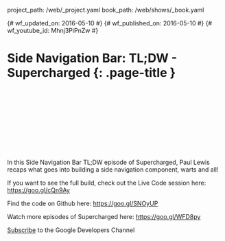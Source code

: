 project_path: /web/_project.yaml
book_path: /web/shows/_book.yaml

{# wf_updated_on: 2016-05-10 #}
{# wf_published_on: 2016-05-10 #}
{# wf_youtube_id: Mhnj3PiPnZw #}

# Side Navigation Bar: TL;DW - Supercharged {: .page-title }


<div class="video-wrapper">
  <iframe class="devsite-embedded-youtube-video" data-video-id="Mhnj3PiPnZw"
          data-autohide="1" data-showinfo="0" frameborder="0" allowfullscreen>
  </iframe>
</div>


In this Side Navigation Bar TL;DW episode of Supercharged, Paul Lewis recaps what goes into building a side navigation component, warts and all!

If you want to see the full build, check out the Live Code session here: https://goo.gl/cQn9Ay

Find the code on Github here: https://goo.gl/SNOyUP

Watch more episodes of Supercharged here: https://goo.gl/WFD8py

[Subscribe](https://goo.gl/LLLNvf) to the Google Developers Channel
